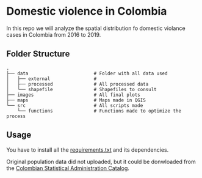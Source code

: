 # Domestic violence in Colombia

In this repo we will analyze the spatial distribution fo domestic violance cases in Colombia from 2016 to 2019.

## Folder Structure

```
.
├── data                        # Folder with all data used
│   ├── external                # 
│   ├── processed               # All processed data
│   └── shapefile               # Shapefiles to consult
├── images                      # All final plots
├── maps                        # Maps made in QGIS
└── src                         # All scripts made
    └── functions               # Functions made to optimize the process
```

## Usage

You have to install all the [requirements.txt](requirements.txt) and its dependencies.

Original population data did not uploaded, but it could be donwloaded from the [Colombian Statistical Administration Catalog](https://microdatos.dane.gov.co/index.php/catalog/central/about).
